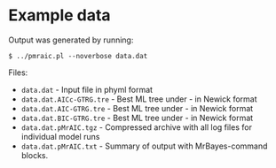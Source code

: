 # Example data

Output was generated by running:

    $ ../pmraic.pl --noverbose data.dat

Files:

- `data.dat` - Input file in phyml format
- `data.dat.AICc-GTRG.tre` - Best ML tree under <criterion>-<model> in Newick format
- `data.dat.AIC-GTRG.tre` - Best ML tree under <criterion>-<model> in Newick format
- `data.dat.BIC-GTRG.tre` - Best ML tree under <criterion>-<model> in Newick format
- `data.dat.pMrAIC.tgz` - Compressed archive with all log files for individual model runs
- `data.dat.pMrAIC.txt` - Summary of output with MrBayes-command blocks.
